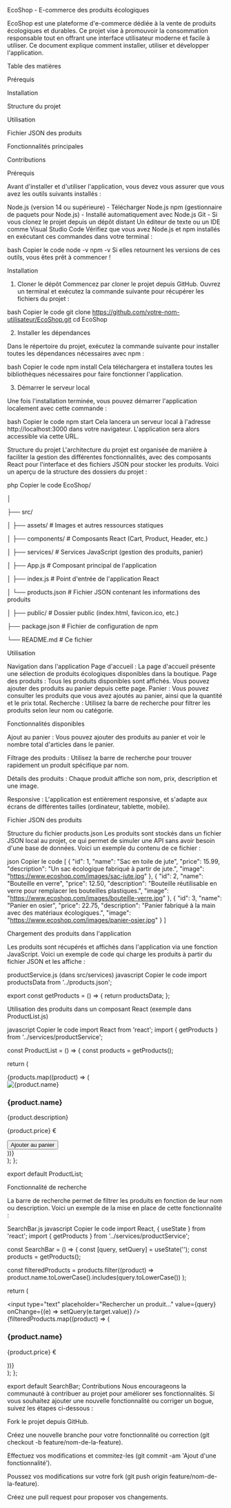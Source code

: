 EcoShop - E-commerce des produits écologiques

EcoShop est une plateforme d'e-commerce dédiée à la vente de produits écologiques et durables. 
Ce projet vise à promouvoir la consommation responsable tout en offrant une interface utilisateur 
moderne et facile à utiliser. Ce document explique comment installer, utiliser et développer l'application.

Table des matières

Prérequis

Installation

Structure du projet

Utilisation

Fichier JSON des produits

Fonctionnalités principales

Contributions



Prérequis

Avant d'installer et d'utiliser l'application, vous devez vous assurer que vous avez les outils suivants installés :

Node.js (version 14 ou supérieure) - Télécharger Node.js
npm (gestionnaire de paquets pour Node.js) - Installé automatiquement avec Node.js
Git - Si vous clonez le projet depuis un dépôt distant
Un éditeur de texte ou un IDE comme Visual Studio Code
Vérifiez que vous avez Node.js et npm installés en exécutant ces commandes dans votre terminal :

bash
Copier le code
node -v
npm -v
Si elles retournent les versions de ces outils, vous êtes prêt à commencer !

Installation

1. Cloner le dépôt
Commencez par cloner le projet depuis GitHub. Ouvrez un terminal et exécutez la commande suivante pour récupérer les fichiers du projet :

bash
Copier le code
git clone https://github.com/votre-nom-utilisateur/EcoShop.git
cd EcoShop

2. Installer les dépendances

Dans le répertoire du projet, exécutez la commande suivante pour installer toutes les dépendances nécessaires avec npm :

bash
Copier le code
npm install
Cela téléchargera et installera toutes les bibliothèques nécessaires pour faire fonctionner l'application.

3. Démarrer le serveur local
   
Une fois l'installation terminée, vous pouvez démarrer l'application localement avec cette commande :

bash
Copier le code
npm start
Cela lancera un serveur local à l'adresse http://localhost:3000 dans votre navigateur. L'application sera alors accessible via cette URL.

Structure du projet
L'architecture du projet est organisée de manière à faciliter la gestion des différentes fonctionnalités, avec des composants React pour l'interface et des fichiers JSON pour stocker les produits. Voici un aperçu de la structure des dossiers du projet :

php
Copier le code
EcoShop/

│

├── src/

│   ├── assets/              # Images et autres ressources statiques

│   ├── components/          # Composants React (Cart, Product, Header, etc.)

│   ├── services/            # Services JavaScript (gestion des produits, panier)

│   ├── App.js               # Composant principal de l'application

│   ├── index.js             # Point d'entrée de l'application React

│   └── products.json        # Fichier JSON contenant les informations des produits

│
├── public/                  # Dossier public (index.html, favicon.ico, etc.)

├── package.json             # Fichier de configuration de npm

└── README.md                # Ce fichier

Utilisation

Navigation dans l'application
Page d'accueil : La page d'accueil présente une sélection de produits écologiques disponibles dans la boutique.
Page des produits : Tous les produits disponibles sont affichés. Vous pouvez ajouter des produits au panier depuis cette page.
Panier : Vous pouvez consulter les produits que vous avez ajoutés au panier, ainsi que la quantité et le prix total.
Recherche : Utilisez la barre de recherche pour filtrer les produits selon leur nom ou catégorie.

Fonctionnalités disponibles

Ajout au panier : Vous pouvez ajouter des produits au panier et voir le nombre total d'articles dans le panier.

Filtrage des produits : Utilisez la barre de recherche pour trouver rapidement un produit spécifique par nom.

Détails des produits : Chaque produit affiche son nom, prix, description et une image.

Responsive : L'application est entièrement responsive, et s'adapte aux écrans de différentes tailles (ordinateur, tablette, mobile).

Fichier JSON des produits

Structure du fichier products.json
Les produits sont stockés dans un fichier JSON local au projet, ce qui permet de simuler une API sans avoir besoin d'une base de données. Voici un exemple du contenu de ce fichier :

json
Copier le code
[
  {
    "id": 1,
    "name": "Sac en toile de jute",
    "price": 15.99,
    "description": "Un sac écologique fabriqué à partir de jute.",
    "image": "https://www.ecoshop.com/images/sac-jute.jpg"
  },
  {
    "id": 2,
    "name": "Bouteille en verre",
    "price": 12.50,
    "description": "Bouteille réutilisable en verre pour remplacer les bouteilles plastiques.",
    "image": "https://www.ecoshop.com/images/bouteille-verre.jpg"
  },
  {
    "id": 3,
    "name": "Panier en osier",
    "price": 22.75,
    "description": "Panier fabriqué à la main avec des matériaux écologiques.",
    "image": "https://www.ecoshop.com/images/panier-osier.jpg"
  }
]

Chargement des produits dans l'application

Les produits sont récupérés et affichés dans l'application via une fonction JavaScript. Voici un exemple de code qui charge les produits à partir du fichier JSON et les affiche :

productService.js (dans src/services)
javascript
Copier le code
import productsData from '../products.json';

export const getProducts = () => {
  return productsData;
};

Utilisation des produits dans un composant React (exemple dans ProductList.js)

javascript
Copier le code
import React from 'react';
import { getProducts } from '../services/productService';

const ProductList = () => {
  const products = getProducts();

  return (
    <div className="product-list">
      {products.map((product) => (
        <div key={product.id} className="product-card">
          <img src={product.image} alt={product.name} />
          <h3>{product.name}</h3>
          <p>{product.description}</p>
          <p>{product.price} €</p>
          <button>Ajouter au panier</button>
        </div>
      ))}
    </div>
  );
};

export default ProductList;

Fonctionnalité de recherche

La barre de recherche permet de filtrer les produits en fonction de leur nom ou description. Voici un exemple de la mise en place de cette fonctionnalité :

SearchBar.js
javascript
Copier le code
import React, { useState } from 'react';
import { getProducts } from '../services/productService';

const SearchBar = () => {
  const [query, setQuery] = useState('');
  const products = getProducts();

  const filteredProducts = products.filter((product) =>
    product.name.toLowerCase().includes(query.toLowerCase())
  );

  return (
    <div>
      <input
        type="text"
        placeholder="Rechercher un produit..."
        value={query}
        onChange={(e) => setQuery(e.target.value)}
      />
      <div>
        {filteredProducts.map((product) => (
          <div key={product.id}>
            <h3>{product.name}</h3>
            <p>{product.price} €</p>
          </div>
        ))}
      </div>
    </div>
  );
};

export default SearchBar;
Contributions
Nous encourageons la communauté à contribuer au projet pour améliorer ses fonctionnalités. Si vous souhaitez ajouter une nouvelle fonctionnalité ou corriger un bogue, suivez les étapes ci-dessous :


Fork le projet depuis GitHub.

Créez une nouvelle branche pour votre fonctionnalité ou correction (git checkout -b feature/nom-de-la-feature).

Effectuez vos modifications et commitez-les (git commit -am 'Ajout d'une fonctionnalité').

Poussez vos modifications sur votre fork (git push origin feature/nom-de-la-feature).

Créez une pull request pour proposer vos changements.

